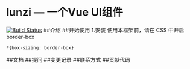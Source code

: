 # lunzi — 一个Vue UI组件
[![Build Status](https://travis-ci.org/xinchi-H/Vue-zaolunzi.svg?branch=master)](https://travis-ci.org/xinchi-H/Vue-zaolunzi)
##介绍
##开始使用
1.安装
使用本框架前，请在 CSS 中开启 border-box
```
*{box-sizing: border-box}
```
##文档
##提问
##变更记录
##联系方式
##贡献代码
